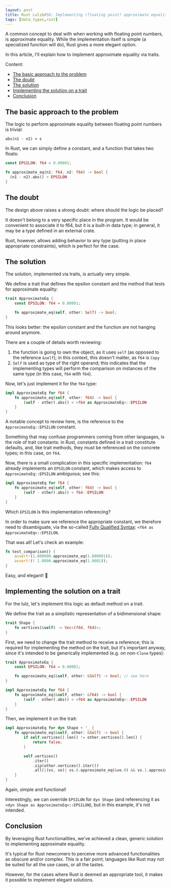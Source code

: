 ```yaml
---
layout: post
title: Rust Lulz&#58; Implementing (floating point) approximate equality via traits
tags: [data_types,rust]
---
```


A common concept to deal with when working with floating point numbers, is approximate equality. While the implementation itself is simple (a specialized function will do), Rust gives a more elegant option.

In this article, I'll explain how to implement approximate equality via traits.

Content:

- [The basic approach to the problem](/Rust-lulz-implementing_floating_point_approximate_equality_via_traits#the-basic-approach-to-the-problem)
- [The doubt](/Rust-lulz-implementing_floating_point_approximate_equality_via_traits#the-doubt)
- [The solution](/Rust-lulz-implementing_floating_point_approximate_equality_via_traits#the-solution)
- [Implementing the solution on a trait](/Rust-lulz-implementing_floating_point_approximate_equality_via_traits#implementing-the-solution-on-a-trait)
- [Conclusion](/Rust-lulz-implementing_floating_point_approximate_equality_via_traits#conclusion)

## The basic approach to the problem

The logic to perform approximate equality between floating point numbers is trivial:

```
abs(n1 - n2) < ε
```

In Rust, we can simply define a constant, and a function that takes two floats:

```rust
const EPSILON: f64 = 0.00001;

fn approximate_eq(n1: f64, n2: f64) -> bool {
  (n1 - n2).abs() < EPSILON
}
```

## The doubt

The design above raises a strong doubt: where should the logic be placed?

It doesn't belong to a very specific place in the program. It would be convenient to associate it to f64, but it is a built-in data type; in general, it may be a type defined in an external crate.

Rust, however, allows adding behavior to any type (putting in place appropriate constraints), which is perfect for the case.

## The solution

The solution, implemented via traits, is actually very simple.

We define a trait that defines the epsilon constant and the method that tests for approximate equality:

```rust
trait ApproximateEq {
    const EPSILON: f64 = 0.00001;

    fn approximate_eq(self, other: Self) -> bool;
}
```

This looks better: the epsilon constant and the function are not hanging around anymore.

There are a couple of details worth reviewing:

1. the function is going to own the object, as it uses `self` (as opposed to the reference `&self`); in this context, this doesn't matter, as `f64` is `Copy`
2. `Self` is used as type of the right operand; this indicates that the implementing types will perform the comparison on instances of the same type (in this case, `f64` with `f64`).


Now, let's just implement it for the `f64` type:

```rust
impl ApproximateEq for f64 {
    fn approximate_eq(self, other: f64) -> bool {
        (self - other).abs() < <f64 as ApproximateEq>::EPSILON
    }
}
```

A notable concept to review here, is the reference to the `ApproximateEq::EPSILON` constant.

Something that may confuse programmers coming from other languages, is the role of trait constants: in Rust, constants defined in a trait constitute defaults, and, like trait methods, they must be referenced on the concrete types; in this case, on `f64`.

Now, there is a small complication in this specific implementation: `f64` already implements an `EPSILON` constant, which makes access to `ApproximateEq::EPSILON` ambiguous; see this:

```rust
impl ApproximateEq for f64 {
    fn approximate_eq(self, other: f64) -> bool {
        (self - other).abs() < f64::EPSILON
    }
}
```

Which `EPSILON` is this implementation referencing?

In order to make sure we reference the appropriate constant, we therefore need to disambiguate, via the so-called [Fully Qualified Syntax](https://doc.rust-lang.org/rust-by-example/trait/disambiguating.html): `<f64 as ApproximateEq>::EPSILON`.

That was all! Let's check an example:

```rust
fn test_comparison() {
    assert!(1.000000.approximate_eq(1.000001));
    assert!(! 1.0000.approximate_eq(1.0001));
}
```

Easy, and elegant! 🤩

## Implementing the solution on a trait

For the lulz, let's implement this logic as default method on a trait.

We define the trait as a simplistic representation of a bidimensional shape:

```rust
trait Shape {
    fn vertices(&self) -> Vec<(f64, f64)>;
}
```

First, we need to change the trait method to receive a reference; this is required for implementing the method on the trait, but it's important anyway, since it's intended to be generically implemented (e.g. on non-`Clone` types):

```rust
trait ApproximateEq {
    const EPSILON: f64 = 0.00001;

    fn approximate_eq(&self, other: &Self) -> bool; // see here
}

impl ApproximateEq for f64 {
    fn approximate_eq(&self, other: &f64) -> bool {
        (self - other).abs() < <f64 as ApproximateEq>::EPSILON
    }
}
```

Then, we implement it on the trait:

```rust
impl ApproximateEq for dyn Shape + '_ {
    fn approximate_eq(&self, other: &Self) -> bool {
        if self.vertices().len() != other.vertices().len() {
            return false;
        }

        self.vertices()
            .iter()
            .zip(other.vertices().iter())
            .all(|(vs, vo)| vs.0.approximate_eq(&vo.0) && vs.1.approximate_eq(&vo.1))
    }
}
```

Again, simple and functional!

Interestingly, we can override `EPSILON` for `dyn Shape` (and referencing it as `<dyn Shape as ApproximateEq>::EPSILON`), but in this example, it's not intended.

## Conclusion

By leveraging Rust functionalities, we've achieved a clean, generic solution to implementing approximate equality.

It's typical for Rust newcomers to perceive more advanced functionalities as obscure and/or complex. This is a fair point; languages like Rust may not be suited for all the use cases, or all the tastes.

However, for the cases where Rust is deemed an appropriate tool, it makes it possible to implement elegant solutions.
